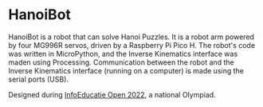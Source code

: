 # HanoiBot
HanoiBot is a robot that can solve Hanoi Puzzles. It is a robot arm powered by four MG996R servos, driven by a Raspberry Pi Pico H.
The robot's code was written in MicroPython, and the Inverse Kinematics interface was maden using Processing. Communication between the robot and the Inverse Kinematics interface (running on a computer) is made using the serial ports (USB).

Designed during [InfoEducatie Open 2022](https://infoeducatie.ro), a national Olympiad.
